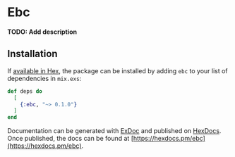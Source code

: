 # Ebc

**TODO: Add description**

## Installation

If [available in Hex](https://hex.pm/docs/publish), the package can be installed
by adding `ebc` to your list of dependencies in `mix.exs`:

```elixir
def deps do
  [
    {:ebc, "~> 0.1.0"}
  ]
end
```

Documentation can be generated with [ExDoc](https://github.com/elixir-lang/ex_doc)
and published on [HexDocs](https://hexdocs.pm). Once published, the docs can
be found at [https://hexdocs.pm/ebc](https://hexdocs.pm/ebc).

